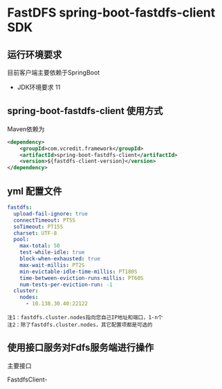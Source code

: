 # FastDFS spring-boot-fastdfs-client SDK

## 运行环境要求
目前客户端主要依赖于SpringBoot

* JDK环境要求  11

## spring-boot-fastdfs-client 使用方式
Maven依赖为
```xml
<dependency>
    <groupId>com.vcredit.framework</groupId>
    <artifactId>spring-boot-fastdfs-client</artifactId>
    <version>${fastdfs-client-version}</version>
</dependency>
```
## yml 配置文件

```yml
fastdfs:
  upload-fail-ignore: true
  connectTimeout: PT5S
  soTimeout: PT15S
  charset: UTF-8
  pool:
    max-total: 50
    test-while-idle: true
    block-when-exhausted: true
    max-wait-millis: PT2S
    min-evictable-idle-time-millis: PT180S
    time-between-eviction-runs-millis: PT60S
    num-tests-per-eviction-run: -1
  cluster:
    nodes:
      - 10.138.30.40:22122
```

    注1：fastdfs.cluster.nodes指向您自己IP地址和端口，1-n个
    注2：除了fastdfs.cluster.nodes，其它配置项都是可选的

## 使用接口服务对Fdfs服务端进行操作

主要接口

FastdfsClient-